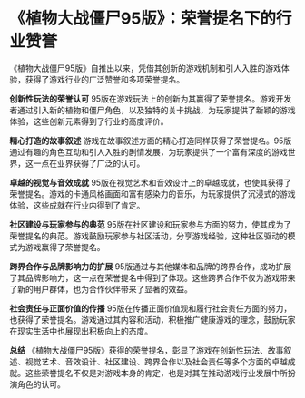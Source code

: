 # 《植物大战僵尸95版》：荣誉提名下的行业赞誉

《植物大战僵尸95版》自推出以来，凭借其创新的游戏机制和引人入胜的游戏体验，获得了游戏行业的广泛赞誉和多项荣誉提名。

**创新性玩法的荣誉认可**
95版在游戏玩法上的创新为其赢得了荣誉提名。游戏开发者通过引入新的植物和僵尸角色，以及独特的关卡挑战，为玩家提供了新颖的游戏体验，这些创新元素得到了行业的高度评价。

**精心打造的故事叙述**
游戏在故事叙述方面的精心打造同样获得了荣誉提名。95版通过有趣的角色互动和引人入胜的剧情发展，为玩家提供了一个富有深度的游戏世界，这一点在业界获得了广泛的认可。

**卓越的视觉与音效成就**
95版在视觉艺术和音效设计上的卓越成就，也使其获得了荣誉提名。游戏的卡通风格画面和富有感染力的音乐，为玩家提供了沉浸式的游戏体验，这些成就在行业内得到了肯定。

**社区建设与玩家参与的典范**
95版在社区建设和玩家参与方面的努力，使其成为了荣誉提名的典范。游戏鼓励玩家参与社区活动，分享游戏经验，这种社区驱动的模式为游戏赢得了荣誉提名。

**跨界合作与品牌影响力的扩展**
95版通过与其他媒体和品牌的跨界合作，成功扩展了其品牌影响力，这一点在荣誉提名中得到了体现。这些跨界合作不仅为游戏带来了新的用户群体，也为合作伙伴带来了显著的效益。

**社会责任与正面价值的传播**
95版在传播正面价值观和履行社会责任方面的努力，也获得了荣誉提名。游戏通过其内容和活动，积极推广健康游戏的理念，鼓励玩家在现实生活中也展现出积极向上的态度。

**总结**
《植物大战僵尸95版》获得的荣誉提名，彰显了游戏在创新性玩法、故事叙述、视觉艺术、音效设计、社区建设、跨界合作以及社会责任等多个方面的卓越成就。这些荣誉提名不仅是对游戏本身的肯定，也是对其在推动游戏行业发展中所扮演角色的认可。